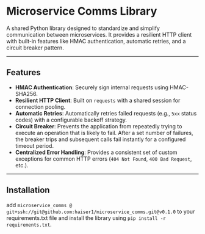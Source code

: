 # Microservice Comms Library

A shared Python library designed to standardize and simplify communication between microservices. It provides a resilient HTTP client with built-in features like HMAC authentication, automatic retries, and a circuit breaker pattern.

---

## Features

- **HMAC Authentication**: Securely sign internal requests using HMAC-SHA256.
- **Resilient HTTP Client**: Built on `requests` with a shared session for connection pooling.
- **Automatic Retries**: Automatically retries failed requests (e.g., `5xx` status codes) with a configurable backoff strategy.
- **Circuit Breaker**: Prevents the application from repeatedly trying to execute an operation that is likely to fail. After a set number of failures, the breaker trips and subsequent calls fail instantly for a configured timeout period.
- **Centralized Error Handling**: Provides a consistent set of custom exceptions for common HTTP errors (`404 Not Found`, `400 Bad Request`, etc.).

---

## Installation

add `microservice_comms @ git+ssh://git@github.com:haiser1/microservice_comms.git@v0.1.0` to your requirements.txt file and install the library using `pip install -r requirements.txt`.

